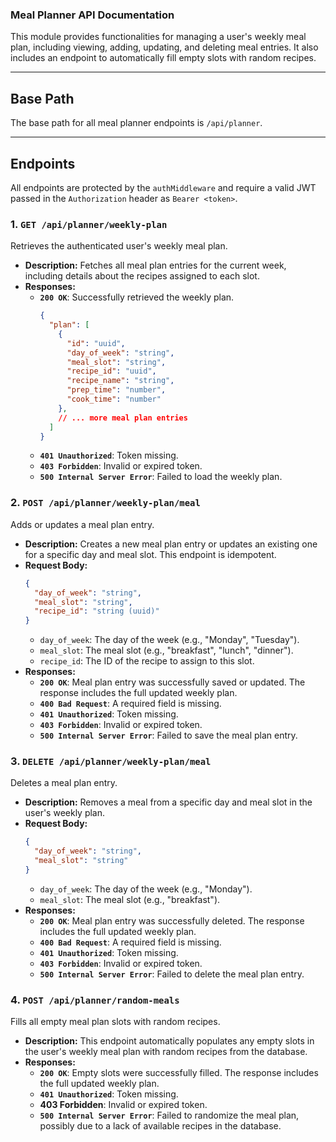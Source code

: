 ### Meal Planner API Documentation 

This module provides functionalities for managing a user's weekly meal plan, including viewing, adding, updating, and deleting meal entries. It also includes an endpoint to automatically fill empty slots with random recipes.

-----

## Base Path

The base path for all meal planner endpoints is `/api/planner`.

-----

## Endpoints

All endpoints are protected by the `authMiddleware` and require a valid JWT passed in the `Authorization` header as `Bearer <token>`.

### 1\. `GET /api/planner/weekly-plan`

Retrieves the authenticated user's weekly meal plan.

  * **Description:** Fetches all meal plan entries for the current week, including details about the recipes assigned to each slot.
  * **Responses:**
      * **`200 OK`**: Successfully retrieved the weekly plan.
        ```json
        {
          "plan": [
            {
              "id": "uuid",
              "day_of_week": "string",
              "meal_slot": "string",
              "recipe_id": "uuid",
              "recipe_name": "string",
              "prep_time": "number",
              "cook_time": "number"
            },
            // ... more meal plan entries
          ]
        }
        ```
      * **`401 Unauthorized`**: Token missing.
      * **`403 Forbidden`**: Invalid or expired token.
      * **`500 Internal Server Error`**: Failed to load the weekly plan.

### 2\. `POST /api/planner/weekly-plan/meal`

Adds or updates a meal plan entry.

  * **Description:** Creates a new meal plan entry or updates an existing one for a specific day and meal slot. This endpoint is idempotent.
  * **Request Body:**
    ```json
    {
      "day_of_week": "string",
      "meal_slot": "string",
      "recipe_id": "string (uuid)"
    }
    ```
      * `day_of_week`: The day of the week (e.g., "Monday", "Tuesday").
      * `meal_slot`: The meal slot (e.g., "breakfast", "lunch", "dinner").
      * `recipe_id`: The ID of the recipe to assign to this slot.
  * **Responses:**
      * **`200 OK`**: Meal plan entry was successfully saved or updated. The response includes the full updated weekly plan.
      * **`400 Bad Request`**: A required field is missing.
      * **`401 Unauthorized`**: Token missing.
      * **`403 Forbidden`**: Invalid or expired token.
      * **`500 Internal Server Error`**: Failed to save the meal plan entry.

### 3\. `DELETE /api/planner/weekly-plan/meal`

Deletes a meal plan entry.

  * **Description:** Removes a meal from a specific day and meal slot in the user's weekly plan.
  * **Request Body:**
    ```json
    {
      "day_of_week": "string",
      "meal_slot": "string"
    }
    ```
      * `day_of_week`: The day of the week (e.g., "Monday").
      * `meal_slot`: The meal slot (e.g., "breakfast").
  * **Responses:**
      * **`200 OK`**: Meal plan entry was successfully deleted. The response includes the full updated weekly plan.
      * **`400 Bad Request`**: A required field is missing.
      * **`401 Unauthorized`**: Token missing.
      * **`403 Forbidden`**: Invalid or expired token.
      * **`500 Internal Server Error`**: Failed to delete the meal plan entry.

### 4\. `POST /api/planner/random-meals`

Fills all empty meal plan slots with random recipes.

  * **Description:** This endpoint automatically populates any empty slots in the user's weekly meal plan with random recipes from the database.
  * **Responses:**
      * **`200 OK`**: Empty slots were successfully filled. The response includes the full updated weekly plan.
      * **`401 Unauthorized`**: Token missing.
      * **403 Forbidden**: Invalid or expired token.
      * **`500 Internal Server Error`**: Failed to randomize the meal plan, possibly due to a lack of available recipes in the database.